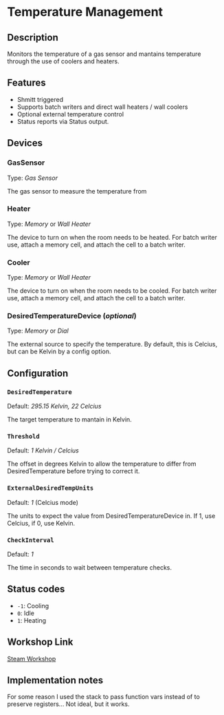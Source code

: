# Temperature Management

## Description

Monitors the temperature of a gas sensor and mantains temperature through the use of coolers and heaters.

## Features

- Shmitt triggered
- Supports batch writers and direct wall heaters / wall coolers
- Optional external temperature control
- Status reports via Status output.

## Devices

### GasSensor

Type: _Gas Sensor_

The gas sensor to measure the temperature from

### Heater

Type: _Memory_ or _Wall Heater_

The device to turn on when the room needs to be heated.
For batch writer use, attach a memory cell, and attach the cell to a batch writer.

### Cooler

Type: _Memory_ or _Wall Heater_

The device to turn on when the room needs to be cooled.
For batch writer use, attach a memory cell, and attach the cell to a batch writer.

### DesiredTemperatureDevice (_optional_)

Type: _Memory_ or _Dial_

The external source to specify the temperature.
By default, this is Celcius, but can be Kelvin by a config option.

## Configuration

### `DesiredTemperature`

Default: _295.15 Kelvin, 22 Celcius_

The target temperature to mantain in Kelvin.

### `Threshold`

Default: _1 Kelvin / Celcius_

The offset in degrees Kelvin to allow the temperature to differ from
DesiredTemperature before trying to correct it.

### `ExternalDesiredTempUnits`

Default: _1_ (Celcius mode)

The units to expect the value from DesiredTemperatureDevice in.
If 1, use Celcius, if 0, use Kelvin.

### `CheckInterval`

Default: _1_

The time in seconds to wait between temperature checks.

## Status codes

- `-1`: Cooling
- `0`: Idle
- `1`: Heating

## Workshop Link

[Steam Workshop](https://steamcommunity.com/sharedfiles/filedetails/?id=2000346947)

## Implementation notes

For some reason I used the stack to pass function vars instead of to preserve registers... Not ideal, but it works.
